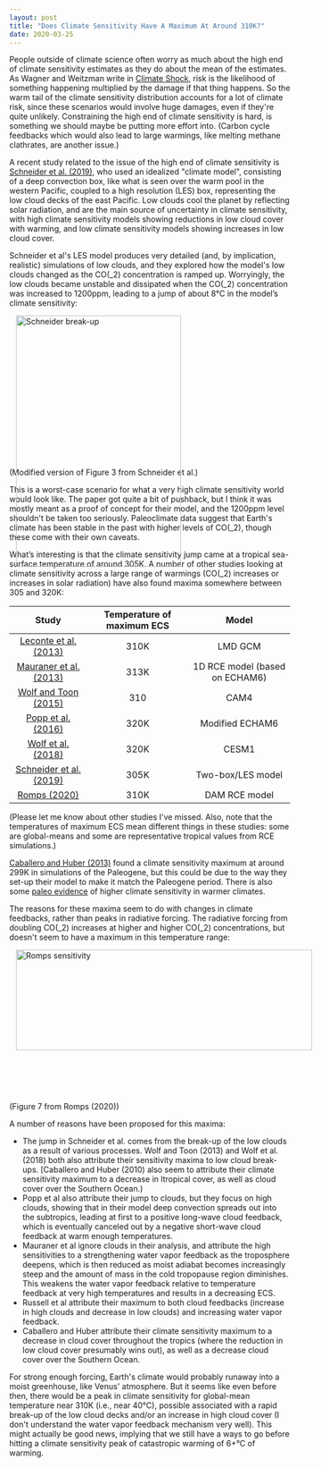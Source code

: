 ```yaml
---
layout: post
title: "Does Climate Sensitivity Have A Maximum At Around 310K?"
date: 2020-03-25
---
```


People outside of climate science often worry as much about the high end of climate sensitivity estimates as they do about the mean of the estimates. As Wagner and Weitzman write in <a href="https://www.amazon.com/Climate-Shock-Economic-Consequences-Hotter/dp/0691159475">Climate Shock</a>, risk is the likelihood of something happening multiplied by the damage if that thing happens. So the warm tail of the climate sensitivity distribution accounts for a lot of climate risk, since these scenarios would involve huge damages, even if they're quite unlikely. Constraining the high end of climate sensitivity is hard, is something we should maybe be putting more effort into. (Carbon cycle feedbacks which would also lead to large warmings, like melting methane clathrates, are another issue.)

A recent study related to the issue of the high end of climate sensitivity is <a href="https://www.nature.com/articles/s41561-019-0310-1">Schneider et al. (2019)</a>, who used an idealized "climate model", consisting of a deep convection box, like what is seen over the warm pool in the western Pacific, coupled to a high resolution (LES) box, representing the low cloud decks of the east Pacific. Low clouds cool the planet by reflecting solar radiation, and are the main source of uncertainty in climate sensitivity, with high climate sensitivity models showing reductions in low cloud cover with warming, and low climate sensitivity models showing increases in low cloud cover.

Schneider et al's LES model produces very detailed (and, by implication, realistic) simulations of low clouds, and they explored how the model's low clouds changed as the CO\(_2\) concentration is ramped up. Worryingly, the low clouds became unstable and dissipated when the CO\(_2\) concentration was increased to 1200ppm, leading to a jump of about 8&#176;C in the model’s climate sensitivity:

<img src="http://nicklutsko.github.io/notes/images/Schneider_figure.png" alt="Schneider break-up" style="position:absolute; left:240px; width:296px;height:450px;" class="center">
<br /><br /><br /><br /><br /><br /><br /><br /><br /><br /><br /><br /><br /><br /><br /><br />
(Modified version of Figure 3 from Schneider et al.)


This is a worst-case scenario for what a very high climate sensitivity world would look like. The paper got quite a bit of pushback, but I think it was mostly meant as a proof of concept for their model, and the 1200ppm level shouldn't be taken too seriously. Paleoclimate data suggest that Earth's climate has been stable in the past with higher levels of CO\(_2\), though these come with their own caveats.

What’s interesting is that the climate sensitivity jump came at a tropical sea-surface temperature of around 305K. A number of other studies looking at climate sensitivity across a large range of warmings (CO\(_2\) increases or increases in solar radiation) have also found maxima somewhere between 305 and 320K:
 
| Study | Temperature of maximum ECS | Model  |
|:-------------:|:-------------:|:-----:|
| <a href="https://www.nature.com/articles/nature12827">Leconte et al. (2013)</a>  | 310K | LMD GCM |
| <a href="https://agupubs.onlinelibrary.wiley.com/doi/full/10.1002/2013GL058118">Mauraner et al. (2013)</a>  | 313K  |   1D RCE model (based on ECHAM6) |
| <a href="https://agupubs.onlinelibrary.wiley.com/doi/full/10.1002/2015JD023302">Wolf and Toon (2015)</a> | 310 |    CAM4 |
| <a href="https://www.nature.com/articles/ncomms10627#ref-CR9">Popp et al. (2016)</a> | 320K |  Modified ECHAM6 |
| <a href="https://agupubs.onlinelibrary.wiley.com/doi/abs/10.1029/2018JD029262">Wolf et al. (2018)</a> | 320K |  CESM1 |
| <a href="https://www.nature.com/articles/s41561-019-0310-1">Schneider et al. (2019)</a> | 305K  | Two-box/LES model |
| <a href="https://journals.ametsoc.org/doi/10.1175/JCLI-D-19-0682.1?mobileUi=0">Romps (2020)</a> | 310K   |    DAM RCE model |

(Please let me know about other studies I've missed. Also, note that the temperatures of maximum ECS mean different things in these studies: some are global-means and some are representative tropical values from RCE simulations.)

<a href="https://www.nature.com/articles/s41561-019-0310-1">Caballero and Huber (2013)</a> found a climate sensitivity maximum at around 299K in simulations of the Paleogene, but this could be due to the way they set-up their model to make it match the Paleogene period. There is also some <a href="https://agupubs.onlinelibrary.wiley.com/doi/pdf/10.1002/2016GL069243">paleo evidence</a> of higher climate sensitivity in warmer climates. 

The reasons for these maxima seem to do with changes in climate feedbacks, rather than peaks in radiative forcing. The radiative forcing from doubling CO\(_2\) increases at higher and higher CO\(_2\) concentrations, but doesn't seem to have a maximum in this temperature range:

<img src="http://nicklutsko.github.io/notes/images/Romps_figure.png" alt="Romps sensitivity" style="position:absolute; left:240px; width:531px;height:180px;" class="center">
<br /><br /><br /><br /><br /><br /><br /><br /><br /><br /><br /><br /><br /><br /><br /><br />
(Figure 7 from Romps (2020))

A number of reasons have been proposed for this maxima:
<ul>
<li>The jump in Schneider et al. comes from the break-up of the low clouds as a result of various processes. Wolf and Toon (2013) and Wolf et al. (2018) both also attribute their sensitivity maxima to low cloud break-ups. [Caballero and Huber (2010) also seem to attribute their climate sensitivity maximum to a decrease in ltropical cover, as well as cloud cover over the Southern Ocean.)</li>
<li>Popp et al also attribute their jump to clouds, but they focus on high clouds, showing that in their model deep convection spreads out into the subtropics, leading at first to a positive long-wave cloud feedback, which is eventually canceled out by a negative short-wave cloud feedback at warm enough temperatures.</li> 
<li>Mauraner et al ignore clouds in their analysis, and attribute the high sensitivities to a strengthening water vapor feedback as the troposphere deepens, which is then reduced as moist adiabat becomes increasingly steep and the amount of mass in the cold tropopause region diminishes. This weakens the water vapor feedback relative to temperature feedback at very high temperatures and results in a decreasing ECS.</li> 
<li>Russell et al attribute their maximum to both cloud feedbacks (increase in high clouds and decrease in low clouds) and increasing water vapor feedback.</li>
<li>Caballero and Huber attribute their climate sensitivity maximum to a decrease in cloud cover throughout the tropics (where the reduction in low cloud cover presumably wins out), as well as a decrease cloud cover over the Southern Ocean.</li>
</ul>

For strong enough forcing, Earth's climate would probably runaway into a moist greenhouse, like Venus' atmosphere. But it seems like even before then, there would be a peak in climate sensitivity for global-mean temperature near 310K (i.e., near 40&#176;C), possible associated with a rapid break-up of the low cloud decks and/or an increase in high cloud cover (I don't understand the water vapor feedback mechanism very well). This might actually be good news, implying that we still have a ways to go before hitting a climate sensitivity peak of catastropic warming of 6+&#176;C of warming.







